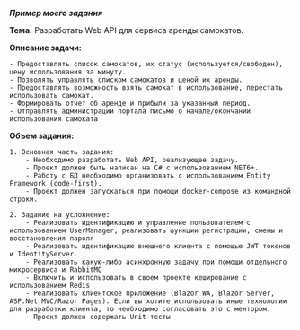 ***Пример моего задания***

**Тема:**
Разработать Web API для сервиса аренды самокатов.

 

**Описание задачи:**

    - Предоставлять список самокатов, их статус (используется/свободен), цену использования за минуту.
    - Позволять управлять списком самокатов и ценой их аренды.
    - Предоставлять возможность взять самокат в использование, перестать использовать самокат.
    - Формировать отчет об аренде и прибыли за указанный период.
    - Отправлять администрации портала письмо о начале/окончании использования самоката

 

**Объем задания:**

 

    1. Основная часть задания:
        - Необходимо разработать Web API, реализующее задачу.
        - Проект должен быть написан на C# с использованием NET6+.
        - Работу с БД необходимо организовать с использованием Entity Framework (code-first).
        - Проект должен запускаться при помощи docker-compose из командной строки. 

    2. Задание на усложнение:
        - Реализовать идентификацию и управление пользователем с использованием UserManager, реализовать функции регистрации, смены и восстановления пароля
        - Реализовать идентификацию внешнего клиента с помощью JWT токенов и IdentityServer.
        - Реализовать какую-либо асинхронную задачу при помощи отдельного микросервиса и RabbitMQ
        - Включить и использовать в своем проекте кеширование с использованием Redis
        - Реализовать клиентское приложение (Blazor WA, Blazor Server, ASP.Net MVC/Razor Pages). Если вы хотите использовать иные технологии для разработки клиента, то необходимо согласовать это с ментором.
        - Проект должен содержать Unit-тесты
